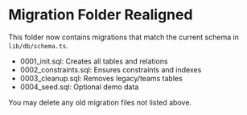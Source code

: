 # Migration Folder Realigned

This folder now contains migrations that match the current schema in `lib/db/schema.ts`.
- 0001_init.sql: Creates all tables and relations
- 0002_constraints.sql: Ensures constraints and indexes
- 0003_cleanup.sql: Removes legacy/teams tables
- 0004_seed.sql: Optional demo data

You may delete any old migration files not listed above.

